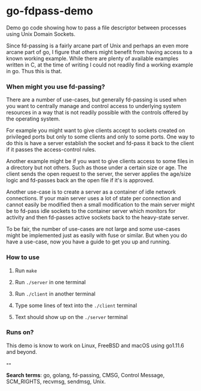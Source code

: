 # go-fdpass-demo

Demo go code showing how to pass a file descriptor between processes
using Unix Domain Sockets.

Since fd-passing is a fairly arcane part of Unix and perhaps an even
more arcane part of go, I figure that others might benefit from having
access to a known working example. While there are plenty of available
examples written in C, at the time of writing I could not readily find
a working example in go. Thus this is that.

### When might you use fd-passing?

There are a number of use-cases, but generally fd-passing is used when
you want to centrally manage and control access to underlying system
resources in a way that is not readily possible with the controls
offered by the operating system.

For example you might want to give clients accept to sockets created
on privileged ports but only to some clients and only to some
ports. One way to do this is have a server establish the socket and
fd-pass it back to the client if it passes the access-control rules.

Another example might be if you want to give clients access to some
files in a directory but not others. Such as those under a certain
size or age. The client sends the open request to the server, the
server applies the age/size logic and fd-passes back an the open file
if it's is approved.

Another use-case is to create a server as a container of idle network
connections. If your main server uses a lot of state per connection
and cannot easily be modified then a small modification to the main
server might be to fd-pass idle sockets to the container server which
monitors for activity and then fd-passes active sockets back to the
heavy-state server.

To be fair, the number of use-cases are not large and some use-cases
might be implemented just as easily with fuse or similar. But when you
do have a use-case, now you have a guide to get you up and running.

### How to use

1. Run `make`

2. Run `./server` in one terminal

3. Run `./client` in another terminal

4. Type some lines of text into the `./client` terminal

5. Text should show up on the `./server` terminal

### Runs on?

This demo is know to work on Linux, FreeBSD and macOS using go1.11.6
and beyond.


**--**

**Search terms**: go, golang, fd-passing, CMSG, Control Message, SCM_RIGHTS, recvmsg, sendmsg, Unix.
